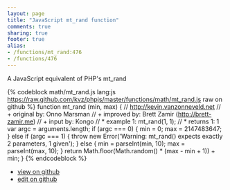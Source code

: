```yaml
---
layout: page
title: "JavaScript mt_rand function"
comments: true
sharing: true
footer: true
alias:
- /functions/mt_rand:476
- /functions/476
---
```

A JavaScript equivalent of PHP's mt_rand

{% codeblock math/mt_rand.js lang:js https://raw.github.com/kvz/phpjs/master/functions/math/mt_rand.js raw on github %}
function mt_rand (min, max) {
    // http://kevin.vanzonneveld.net
    // +   original by: Onno Marsman
    // +   improved by: Brett Zamir (http://brett-zamir.me)
    // +   input by: Kongo
    // *     example 1: mt_rand(1, 1);
    // *     returns 1: 1
    var argc = arguments.length;
    if (argc === 0) {
        min = 0;
        max = 2147483647;
    }
    else if (argc === 1) {
        throw new Error('Warning: mt_rand() expects exactly 2 parameters, 1 given');
    }
    else {
        min = parseInt(min, 10);
        max = parseInt(max, 10);
    }
    return Math.floor(Math.random() * (max - min + 1)) + min;
}
{% endcodeblock %}

 - [view on github](https://github.com/kvz/phpjs/blob/master/functions/math/mt_rand.js)
 - [edit on github](https://github.com/kvz/phpjs/edit/master/functions/math/mt_rand.js)
